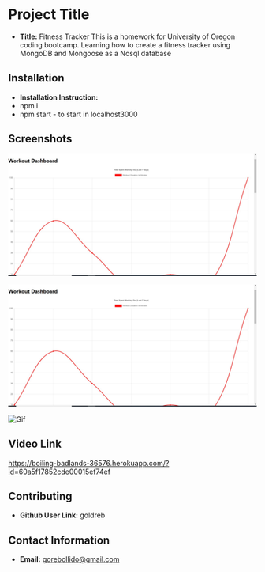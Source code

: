 # Project Title

- **Title:** Fitness Tracker
  This is a homework for University of Oregon coding bootcamp. Learning how to create a fitness tracker using MongoDB and Mongoose as a Nosql database

## Installation

- **Installation Instruction:**
- npm i
- npm start - to start in localhost3000

## Screenshots

![dashboard](public/assets/dashboard.JPG)

![fitnessTracker](public/assets/dashboard.JPG)

![Gif](public/assets/fitness.gif)

## Video Link

https://boiling-badlands-36576.herokuapp.com/?id=60a5f17852cde00015ef74ef

## Contributing

- **Github User Link:** goldreb

## Contact Information

- **Email:** gorebollido@gmail.com
